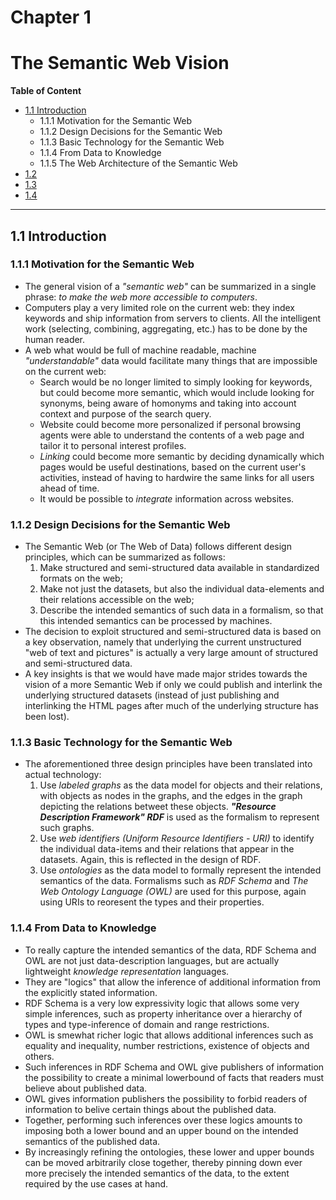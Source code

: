 # **Chapter 1**
# **The Semantic Web Vision**

**Table of Content**
- [1.1 Introduction](#11-introduction)
	- 1.1.1 Motivation for the Semantic Web
	- 1.1.2 Design Decisions for the Semantic Web
	- 1.1.3 Basic Technology for the Semantic Web
	- 1.1.4 From Data to Knowledge
	- 1.1.5 The Web Architecture of the Semantic Web
- [1.2 ]()
- [1.3 ]()
- [1.4 ]()
---

## **1.1 Introduction**
### **1.1.1 Motivation for the Semantic Web**

- The general vision of a *"semantic web"* can be summarized in a single phrase: *to make the web more accessible to computers*.  
- Computers play a very limited role on the current web: they index keywords and ship information from servers to clients. All the intelligent work (selecting, combining, aggregating, etc.) has to be done by the human reader.  
- A web what would be full of machine readable, machine *"understandable"* data would facilitate many things that are impossible on the current web:  
	- Search would be no longer limited to simply looking for keywords, but could become more semantic, which would include looking for synonyms, being aware of homonyms and taking into account context and purpose of the search query.  
	- Website could become more personalized if personal browsing agents were able to understand the contents of a web page and tailor it to personal interest profiles.
	- *Linking* could become more semantic by deciding dynamically which pages would be useful destinations, based on the current user's activities, instead of having to hardwire the same links for all users ahead of time.  
	- It would be possible to *integrate* information across websites.  

### **1.1.2 Design Decisions for the Semantic Web**
- The Semantic Web (or The Web of Data) follows different design principles, which can be summarized as follows:
	1. Make structured and semi-structured data available in standardized formats on the web;  
	2. Make not just the datasets, but also the individual data-elements and their relations accessible on the web;  
	3. Describe the intended semantics of such data in a formalism, so that this intended semantics can be processed by machines.  
- The decision to exploit structured and semi-structured data is based on a key observation, namely that underlying the current unstructured "web of text and pictures" is actually a very large amount of structured and semi-structured data.  
- A key insights is that we would have made major strides towards the vision of a more Semantic Web if only we could publish and interlink the underlying structured datasets (instead of just publishing and interlinking the HTML pages after much of the underlying structure has been lost).  

### **1.1.3 Basic Technology for the Semantic Web**
- The aforementioned three design principles have been translated into actual technology:
	1. Use *labeled graphs* as the data model for objects and their relations, with objects as nodes in the graphs, and the edges in the graph depicting the relations betweet these objects. ***"Resource Description Framework" RDF*** is used as the formalism to represent such graphs.  
	2. Use *web identifiers (Uniform Resource Identifiers - URI)* to identify the individual data-items and their relations that appear in the datasets. Again, this is reflected in the design of RDF.  
	3. Use *ontologies* as the data model to formally represent the intended semantics of the data. Formalisms such as *RDF Schema* and *The Web Ontology Language (OWL)* are used for this purpose, again using URIs to reoresent the types and their properties.  

### **1.1.4 From Data to Knowledge**
- To really capture the intended semantics of the data, RDF Schema and OWL are not just data-description languages, but are actually lightweight *knowledge representation* languages.  
- They are "logics" that allow the inference of additional information from the explicitly stated information.  
- RDF Schema is a very low expressivity logic that allows some very simple inferences, such as property inheritance over a hierarchy of types and type-inference of domain and range restrictions.  
- OWL is smewhat richer logic that allows additional inferences such as equality and inequality, number restrictions, existence of objects and others.  
- Such inferences in RDF Schema and OWL give publishers of information the possibility to create a minimal lowerbound of facts that readers must believe about published data.  
- OWL gives information publishers the possibility to forbid readers of information to belive certain things about the published data.  
- Together, performing such inferences over these logics amounts to imposing both a lower bound and an upper bound on the intended semantics of the published data.  
- By increasingly refining the ontologies, these lower and upper bounds can be moved arbitrarily close together, thereby pinning down ever more  precisely the intended semantics of the data, to the extent required by the use cases at hand.  